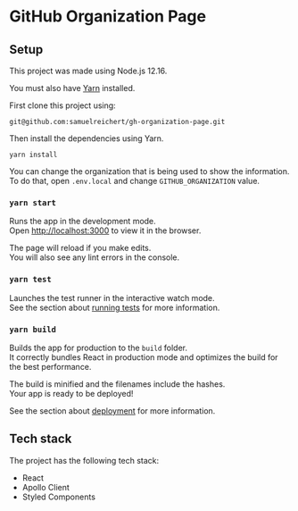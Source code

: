 # GitHub Organization Page

## Setup
This project was made using Node.js 12.16.

You must also have [Yarn](https://yarnpkg.com/) installed.

First clone this project using:
```
git@github.com:samuelreichert/gh-organization-page.git
```

Then install the dependencies using Yarn.
```
yarn install
```

You can change the organization that is being used to show the information. To do that, open `.env.local` and change `GITHUB_ORGANIZATION` value.

### `yarn start`

Runs the app in the development mode.<br />
Open [http://localhost:3000](http://localhost:3000) to view it in the browser.

The page will reload if you make edits.<br />
You will also see any lint errors in the console.

### `yarn test`

Launches the test runner in the interactive watch mode.<br />
See the section about [running tests](https://facebook.github.io/create-react-app/docs/running-tests) for more information.

### `yarn build`

Builds the app for production to the `build` folder.<br />
It correctly bundles React in production mode and optimizes the build for the best performance.

The build is minified and the filenames include the hashes.<br />
Your app is ready to be deployed!

See the section about [deployment](https://facebook.github.io/create-react-app/docs/deployment) for more information.

## Tech stack
The project has the following tech stack:

* React
* Apollo Client
* Styled Components
